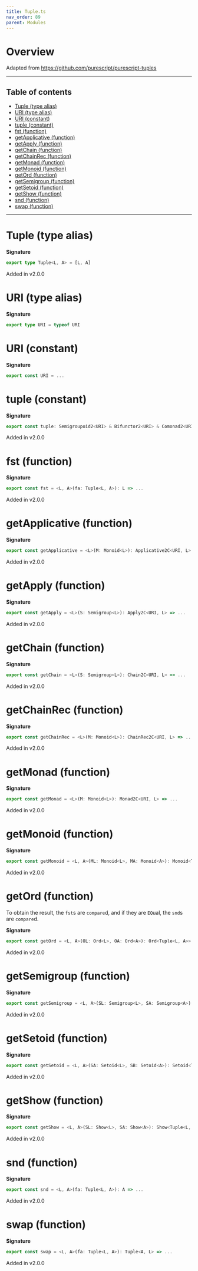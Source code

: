 ```yaml
---
title: Tuple.ts
nav_order: 89
parent: Modules
---
```


# Overview

Adapted from https://github.com/purescript/purescript-tuples

---

<h2 class="text-delta">Table of contents</h2>

- [Tuple (type alias)](#tuple-type-alias)
- [URI (type alias)](#uri-type-alias)
- [URI (constant)](#uri-constant)
- [tuple (constant)](#tuple-constant)
- [fst (function)](#fst-function)
- [getApplicative (function)](#getapplicative-function)
- [getApply (function)](#getapply-function)
- [getChain (function)](#getchain-function)
- [getChainRec (function)](#getchainrec-function)
- [getMonad (function)](#getmonad-function)
- [getMonoid (function)](#getmonoid-function)
- [getOrd (function)](#getord-function)
- [getSemigroup (function)](#getsemigroup-function)
- [getSetoid (function)](#getsetoid-function)
- [getShow (function)](#getshow-function)
- [snd (function)](#snd-function)
- [swap (function)](#swap-function)

---

# Tuple (type alias)

**Signature**

```ts
export type Tuple<L, A> = [L, A]
```

Added in v2.0.0

# URI (type alias)

**Signature**

```ts
export type URI = typeof URI
```

# URI (constant)

**Signature**

```ts
export const URI = ...
```

# tuple (constant)

**Signature**

```ts
export const tuple: Semigroupoid2<URI> & Bifunctor2<URI> & Comonad2<URI> & Foldable2<URI> & Traversable2<URI> = ...
```

Added in v2.0.0

# fst (function)

**Signature**

```ts
export const fst = <L, A>(fa: Tuple<L, A>): L => ...
```

Added in v2.0.0

# getApplicative (function)

**Signature**

```ts
export const getApplicative = <L>(M: Monoid<L>): Applicative2C<URI, L> => ...
```

Added in v2.0.0

# getApply (function)

**Signature**

```ts
export const getApply = <L>(S: Semigroup<L>): Apply2C<URI, L> => ...
```

Added in v2.0.0

# getChain (function)

**Signature**

```ts
export const getChain = <L>(S: Semigroup<L>): Chain2C<URI, L> => ...
```

Added in v2.0.0

# getChainRec (function)

**Signature**

```ts
export const getChainRec = <L>(M: Monoid<L>): ChainRec2C<URI, L> => ...
```

Added in v2.0.0

# getMonad (function)

**Signature**

```ts
export const getMonad = <L>(M: Monoid<L>): Monad2C<URI, L> => ...
```

Added in v2.0.0

# getMonoid (function)

**Signature**

```ts
export const getMonoid = <L, A>(ML: Monoid<L>, MA: Monoid<A>): Monoid<Tuple<L, A>> => ...
```

Added in v2.0.0

# getOrd (function)

To obtain the result, the `fst`s are `compare`d, and if they are `EQ`ual, the
`snd`s are `compare`d.

**Signature**

```ts
export const getOrd = <L, A>(OL: Ord<L>, OA: Ord<A>): Ord<Tuple<L, A>> => ...
```

Added in v2.0.0

# getSemigroup (function)

**Signature**

```ts
export const getSemigroup = <L, A>(SL: Semigroup<L>, SA: Semigroup<A>): Semigroup<Tuple<L, A>> => ...
```

Added in v2.0.0

# getSetoid (function)

**Signature**

```ts
export const getSetoid = <L, A>(SA: Setoid<L>, SB: Setoid<A>): Setoid<Tuple<L, A>> => ...
```

Added in v2.0.0

# getShow (function)

**Signature**

```ts
export const getShow = <L, A>(SL: Show<L>, SA: Show<A>): Show<Tuple<L, A>> => ...
```

Added in v2.0.0

# snd (function)

**Signature**

```ts
export const snd = <L, A>(fa: Tuple<L, A>): A => ...
```

Added in v2.0.0

# swap (function)

**Signature**

```ts
export const swap = <L, A>(fa: Tuple<L, A>): Tuple<A, L> => ...
```

Added in v2.0.0
